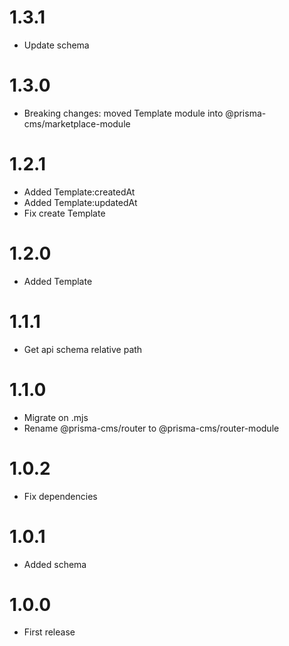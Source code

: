 1.3.1
==================================
- Update schema

1.3.0
==================================
- Breaking changes: moved Template module into @prisma-cms/marketplace-module

1.2.1
==================================
- Added Template:createdAt
- Added Template:updatedAt
- Fix create Template

1.2.0
==================================
- Added Template

1.1.1
==================================
- Get api schema relative path

1.1.0
==================================
- Migrate on .mjs
- Rename @prisma-cms/router to @prisma-cms/router-module

1.0.2
==================================
- Fix dependencies

1.0.1
==================================
- Added schema

1.0.0
==================================
- First release

